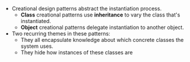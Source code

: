 - Creational design patterns abstract the instantiation process.
    - **Class** creational patterns use **inheritance** to vary the class that's instantiated.
    - **Object** creational patterns delegate instantiation to another object.
- Two recurring themes in these patterns:
    - They all encapsulate knowledge about which concrete classes the system uses.
    - They hide how instances of these classes are